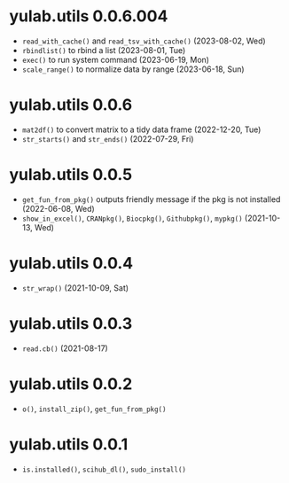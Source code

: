 # yulab.utils 0.0.6.004

+ `read_with_cache()` and `read_tsv_with_cache()` (2023-08-02, Wed) 
+ `rbindlist()` to rbind a list (2023-08-01, Tue)
+ `exec()` to run system command (2023-06-19, Mon)
+ `scale_range()` to normalize data by range (2023-06-18, Sun)

# yulab.utils 0.0.6

+ `mat2df()` to convert matrix to a tidy data frame (2022-12-20, Tue)
+ `str_starts()` and `str_ends()` (2022-07-29, Fri)

# yulab.utils 0.0.5

+ `get_fun_from_pkg()` outputs friendly message if the pkg is not installed (2022-06-08, Wed)
+ `show_in_excel()`, `CRANpkg()`, `Biocpkg()`, `Githubpkg()`, `mypkg()` (2021-10-13, Wed)

# yulab.utils 0.0.4

+ `str_wrap()` (2021-10-09, Sat)

# yulab.utils 0.0.3

+ `read.cb()` (2021-08-17)

# yulab.utils 0.0.2

+ `o()`, `install_zip()`, `get_fun_from_pkg()`

# yulab.utils 0.0.1

+ `is.installed()`, `scihub_dl()`, `sudo_install()`

